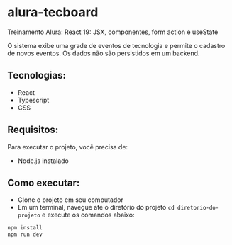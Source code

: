 # alura-tecboard

Treinamento Alura: React 19: JSX, componentes, form action e useState

O sistema exibe uma grade de eventos de tecnologia e permite o cadastro de novos eventos.
Os dados não são persistidos em um backend.

## Tecnologias:

- React
- Typescript
- CSS

## Requisitos:

Para executar o projeto, você precisa de:

- Node.js instalado

## Como executar:

- Clone o projeto em seu computador
- Em um terminal, navegue até o diretório do projeto `cd diretorio-do-projeto` e execute os comandos abaixo:

```bash
npm install
npm run dev
```
